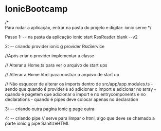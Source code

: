 # IonicBootcamp

/*	
	Para rodar a aplicação, entrar na pasta do projeto e digitar:
	ionic serve
*/

Passo 1: -- na pasta da aplicação
	ionic start RssReader blank --v2

2: -- criando provider
	ionic g provider RssService

//Após criar o provider implementar a classe

// Alterar a Home.ts para ver o arquivo de start ups

// Alterar a Home.html para mostrar o arquivo de start up

// Não esquecer de alterar os imports dentro de src/app/app.modules.ts
	- sendo que quando é provider é só adicionar o import e adicionar no array
	- quando é pagetem que adicionar o import e no entrycomponents e no declarations
	- quando é pipes deve colocar apenas no declaration



3: -- criando outra pagina
	ionic g page outra

4: -- criando pipe // serve para limpar o html, algo que deve se chamado a parte
	ionic g pipe SanitizeHTML

